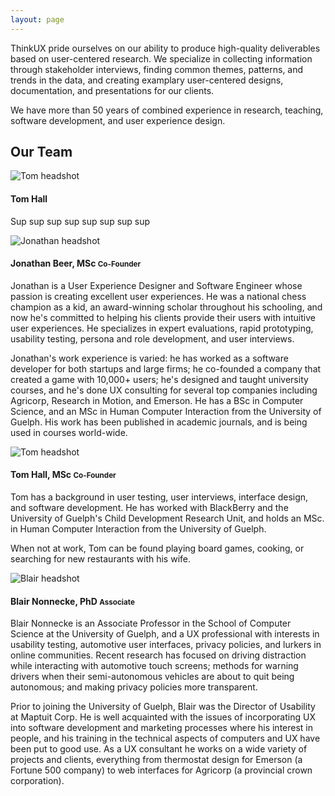 ```yaml
---
layout: page
---
```

ThinkUX pride ourselves on our ability to produce high-quality deliverables based on user-centered research. We specialize in collecting information through stakeholder interviews, finding common themes, patterns, and trends in the data, and creating examplary user-centered designs, documentation, and presentations for our clients.  

We have more than 50 years of combined experience in research, teaching, software development, and user experience design.  

<h2 class="m-b-20">Our Team</h2>

<div class="row">
  <div class="col-xs-12">
    <div class="media">
      <div class="media-left">
        <img src="{{ site.baseurl }}/images/tom.jpg" alt="Tom headshot" class="">
      </div>
      <div class="media-body">
        <h4 class="media-heading">Tom Hall</h4>
        <p>Sup sup sup sup sup sup sup sup</p>
      </div>
    </div>
  </div>
</div>

<div class="row">
  <div class="col-xs-12 col-md-4 m-b-20">
    <img class="headshot" src="{{ site.baseurl }}/images/placeholder.png" alt="Jonathan headshot" />
    <h4 class="text-center">Jonathan Beer, MSc <small>Co-Founder</small></h4>
    <p>
      Jonathan is a User Experience Designer and Software Engineer whose passion is creating excellent user experiences.  He was a
      national chess champion as a kid, an award-winning scholar throughout his schooling, and now he's committed to helping his clients
      provide their users with intuitive user experiences.  He specializes in expert evaluations, rapid prototyping, usability testing,
      persona and role development, and user interviews.
    </p>
    <p>
      Jonathan's work experience is varied: he has worked as a software developer for both startups and large firms; he co-founded a
      company that created a game with 10,000+ users; he's designed and taught university courses, and he's done UX consulting for
      several top companies including Agricorp, Research in Motion, and Emerson. He has a BSc in Computer Science, and an MSc in Human
      Computer Interaction from the University of Guelph.  His work has been published in academic journals, and is being used in
      courses world-wide.
    </p>
  </div>
  <div class="col-xs-12 col-md-4 m-b-20">
    <img class="headshot" src="{{ site.baseurl }}/images/tom.jpg" alt="Tom headshot" />
    <h4 class="text-center">Tom Hall, MSc <small>Co-Founder</small></h4>
    <p>
      Tom has a background in user testing, user interviews, interface design, and software development. He has worked with BlackBerry
      and the University of Guelph's Child Development Research Unit, and holds an MSc. in Human Computer Interaction from the
      University of Guelph. 
    </p>  
    <p>
      When not at work, Tom can be found playing board games, cooking, or searching for new restaurants with his wife.
    </p>
  </div>
  <div class="col-xs-12 col-md-4 m-b-20">
    <img class="headshot" src="{{ site.baseurl }}/images/blair.jpg" alt="Blair headshot"/>
    <h4 class="text-center">Blair Nonnecke, PhD <small>Associate</small></h4>
    <p>
      Blair Nonnecke is an Associate Professor in the School of Computer Science at the University of Guelph, and a UX professional with 
      interests in usability testing, automotive user interfaces, privacy policies, and lurkers in online communities. Recent research
      has focused on driving distraction while interacting with automotive touch screens; methods for warning drivers when their 
      semi-autonomous vehicles are about to quit being autonomous; and making privacy policies more transparent.
    </p>
    <p>
      Prior to joining the University of Guelph, Blair was the Director of Usability at Maptuit Corp. He is well acquainted with the
      issues of incorporating UX into software development and marketing processes where his interest in people, and his training in 
      the technical aspects of computers and UX have been put to good use. As a UX consultant he works on a wide variety of projects 
      and clients, everything from thermostat design for Emerson (a Fortune 500 company) to web interfaces for Agricorp (a provincial
      crown corporation).
    </p>
  </div>
</div>
